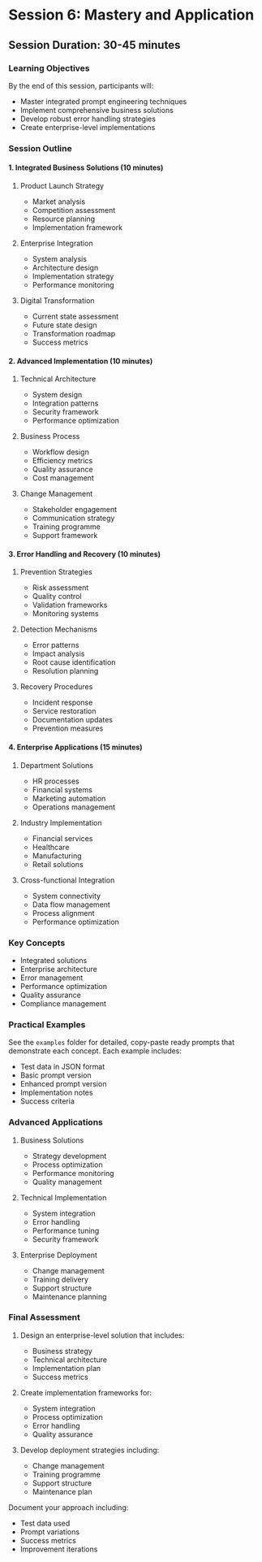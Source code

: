 # Session 6: Mastery and Application

## Session Duration: 30-45 minutes

### Learning Objectives
By the end of this session, participants will:
- Master integrated prompt engineering techniques
- Implement comprehensive business solutions
- Develop robust error handling strategies
- Create enterprise-level implementations

### Session Outline

#### 1. Integrated Business Solutions (10 minutes)
1. Product Launch Strategy
   - Market analysis
   - Competition assessment
   - Resource planning
   - Implementation framework

2. Enterprise Integration
   - System analysis
   - Architecture design
   - Implementation strategy
   - Performance monitoring

3. Digital Transformation
   - Current state assessment
   - Future state design
   - Transformation roadmap
   - Success metrics

#### 2. Advanced Implementation (10 minutes)
1. Technical Architecture
   - System design
   - Integration patterns
   - Security framework
   - Performance optimization

2. Business Process
   - Workflow design
   - Efficiency metrics
   - Quality assurance
   - Cost management

3. Change Management
   - Stakeholder engagement
   - Communication strategy
   - Training programme
   - Support framework

#### 3. Error Handling and Recovery (10 minutes)
1. Prevention Strategies
   - Risk assessment
   - Quality control
   - Validation frameworks
   - Monitoring systems

2. Detection Mechanisms
   - Error patterns
   - Impact analysis
   - Root cause identification
   - Resolution planning

3. Recovery Procedures
   - Incident response
   - Service restoration
   - Documentation updates
   - Prevention measures

#### 4. Enterprise Applications (15 minutes)
1. Department Solutions
   - HR processes
   - Financial systems
   - Marketing automation
   - Operations management

2. Industry Implementation
   - Financial services
   - Healthcare
   - Manufacturing
   - Retail solutions

3. Cross-functional Integration
   - System connectivity
   - Data flow management
   - Process alignment
   - Performance optimization

### Key Concepts
- Integrated solutions
- Enterprise architecture
- Error management
- Performance optimization
- Quality assurance
- Compliance management

### Practical Examples
See the `examples` folder for detailed, copy-paste ready prompts that demonstrate each concept.
Each example includes:
- Test data in JSON format
- Basic prompt version
- Enhanced prompt version
- Implementation notes
- Success criteria

### Advanced Applications
1. Business Solutions
   - Strategy development
   - Process optimization
   - Performance monitoring
   - Quality management

2. Technical Implementation
   - System integration
   - Error handling
   - Performance tuning
   - Security framework

3. Enterprise Deployment
   - Change management
   - Training delivery
   - Support structure
   - Maintenance planning

### Final Assessment
1. Design an enterprise-level solution that includes:
   - Business strategy
   - Technical architecture
   - Implementation plan
   - Success metrics

2. Create implementation frameworks for:
   - System integration
   - Process optimization
   - Error handling
   - Quality assurance

3. Develop deployment strategies including:
   - Change management
   - Training programme
   - Support structure
   - Maintenance plan

Document your approach including:
- Test data used
- Prompt variations
- Success metrics
- Improvement iterations 